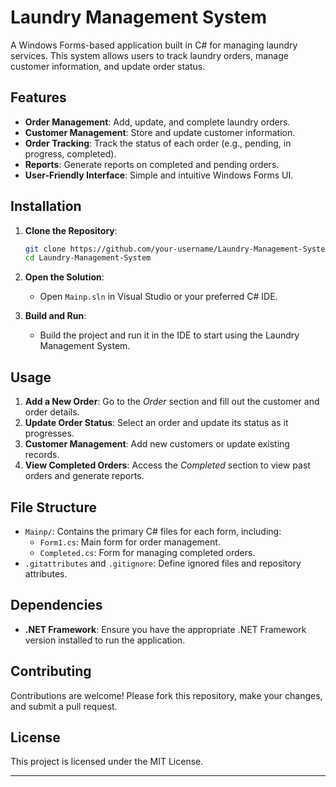 

# Laundry Management System

A Windows Forms-based application built in C# for managing laundry services. This system allows users to track laundry orders, manage customer information, and update order status.

## Features

- **Order Management**: Add, update, and complete laundry orders.
- **Customer Management**: Store and update customer information.
- **Order Tracking**: Track the status of each order (e.g., pending, in progress, completed).
- **Reports**: Generate reports on completed and pending orders.
- **User-Friendly Interface**: Simple and intuitive Windows Forms UI.

## Installation

1. **Clone the Repository**:
   ```bash
   git clone https://github.com/your-username/Laundry-Management-System.git
   cd Laundry-Management-System
   ```

2. **Open the Solution**:
   - Open `Mainp.sln` in Visual Studio or your preferred C# IDE.

3. **Build and Run**:
   - Build the project and run it in the IDE to start using the Laundry Management System.

## Usage

1. **Add a New Order**: Go to the *Order* section and fill out the customer and order details.
2. **Update Order Status**: Select an order and update its status as it progresses.
3. **Customer Management**: Add new customers or update existing records.
4. **View Completed Orders**: Access the *Completed* section to view past orders and generate reports.

## File Structure

- `Mainp/`: Contains the primary C# files for each form, including:
  - `Form1.cs`: Main form for order management.
  - `Completed.cs`: Form for managing completed orders.
- `.gitattributes` and `.gitignore`: Define ignored files and repository attributes.

## Dependencies

- **.NET Framework**: Ensure you have the appropriate .NET Framework version installed to run the application.

## Contributing

Contributions are welcome! Please fork this repository, make your changes, and submit a pull request.

## License

This project is licensed under the MIT License.

---

